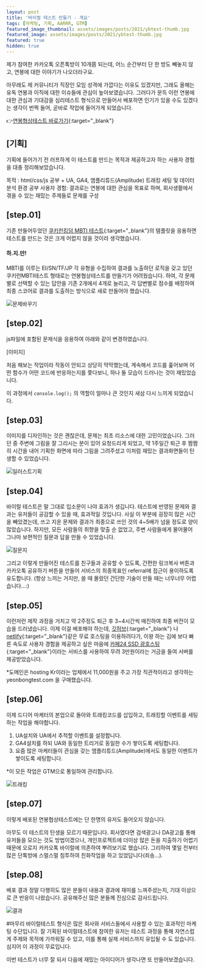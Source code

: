 ```yaml
---
layout: post
title: '바이럴 테스트 만들기 - 개요'
tags: [마케팅, 기획, AARRR, GTM]
featured_image_thumbnail: assets/images/posts/2021/ybtest-thumb.jpg
featured_image: assets/images/posts/2021/ybtest-thumb.jpg
featured: true
hidden: true
---
```

제가 참여한 카카오톡 오픈톡방이 10개쯤 되는데, 어느 순간부터 단 한 방도 빼놓지 않고, 연봉에 대한 이야기가 나오더라구요.

아무래도 제 커뮤니티가 직장인 모임 성격에 가깝다는 이유도 있겠지만, 그래도 올해는 유독 연봉과 이직에 대한 이슈들에 관심이 높아보였습니다.
그러다가 문득 이런 연봉에 대한 관심과 기대감을 심리테스트 형식으로 만들어서 배포하면 인기가 있을 수도 있겠다는 생각이 번쩍 들어, 곧바로 작업에 들어가게 되었습니다.

👉[연봉협상테스트 바로가기](https://yeonbongtest.com){:target="_blank"}

## [기획]

기획에 들어가기 전 러프하게 이 테스트를 만드는 목적과 제공하고자 하는 사용자 경험을 대충 정리해보았습니다.

목적 : html/css/js 공부 + UA, GA4, 앰플리튜드(Amplitude) 트래킹 세팅 및 데이터분석 환경 공부
사용자 경험: 결과로는 연봉에 대한 관심을 목표로 하며, 회사생활에서 겪을 수 있는 재밌는 주제들로 문제를 구성

## [step.01]

기존 만들어두었던 [쿠키런킹덤 MBTI 테스트](http://cookierun-mbti.site){:target="_blank"}의 템플릿을 응용하면 테스트를 만드는 것은 크게 어렵지 않을 것이라 생각했습니다.

#### 하.지.만!

MBTI를 이루는 EI/SN/TF/JP 각 유형을 수집하여 결과를 노출하던 로직을 갖고 있던 쿠키런MBTI테스트 형태로는 연봉협상테스트를 만들기가 어려웠습니다.
하여, 각 문제별로 선택할 수 있는 답안을 기존 2개에서 4개로 늘리고, 각 답변별로 점수를 배정하여 최종 스코어로 결과를 도출하는 방식으로 새로 만들어야 했습니다.

![문제바꾸기](assets/images/posts/2021/ybtest-cookie.jpg "문제바꾸기")


## [step.02]

js파일에 포함된 문제식을 응용하여 아래와 같이 변경하였습니다.

[이미지]

처음 해보는 작업이라 작동이 안되고 상당히 막막했는데, 계속해서 코드를 훑어보며 어떤 함수가 어떤 코드에 반응하는지를 쫓다보니, 하나 둘 모습이 드러나는 것이 재밌었습니다.

이 과정에서 `console.log();` 의 역할이 얼마나 큰 것인지 새삼 다시 느끼게 되었습니다.

## [step.03]

이미지를 디자인하는 것은 괜찮은데, 문제는 최초 리소스에 대한 고민이었습니다. 그러던 중 주변에 그림을 잘 그리시는 분이 있어 요청드리게 되었고, 약 1주일간 퇴근 후 짬짬히 시간을 내어 기획한 화면에 따라 그림을 그려주셨고 이처럼 재밌는 결과화면들이 탄생할 수 있었습니다.


![일러스트기획](assets/images/posts/2021/ybtest-illust.jpg "원숭작가")

## [step.04]

바이럴 테스트은 말 그대로 입소문이 나야 효과가 생깁니다. 테스트에 반영된 문제와 결과는 유저들이 공감할 수 있을 때, 효과적일 것입니다. 사실 이 부분에 굉장히 많은 시간을 빼았겼는데, 쓰고 지운 문제와 결과가 최종으로 쓰인 것의 4~5배가 넘을 정도로 양이 많았습니다. 하지만, 모든 사람들의 취향을 맞출 순 없었고, 주변 사람들에게 물어물어 그나마 보편적인 질문과 답을 만들 수 있었습니다.

![질문지](assets/images/posts/2021/ybtest-question.png "질문지")

그리고 이렇게 만들어진 테스트를 친구들과 공유할 수 있도록, 간편한 링크복사 버튼과 카카오톡 공유하기 버튼을 만들어 서비스의 최종목표인 referral에 접근이 용이하도록 유도합니다.
(항상 느끼는 거지만, 쓸 때 몰랐던 간단한 기술이 만들 때는 너무너무 어렵습니다...:)

## [step.05]

이런저런 제작 과정을 거치고 약 2주정도 퇴근 후 3~4시간씩 매진하여 최종 버전이 모습을 드러냈습니다. 이제 이걸 배포해야 하는데, [깃허브](https://github.com/){:target="_blank"} 나 [netlify](https://www.netlify.com/){:target="_blank"}같은 무료 호스팅을 이용하려다가, 이왕 하는 김에 보다 빠른 속도로 사용자 경험을 제공하고 싶은 마음에 [카페24 SSD 광호스팅](https://hosting.cafe24.com/){:target="_blank"}이라는 서비스를 사용하여 무려 3만원이라는 거금을 들여 서버를 제공받았습니다.

*도메인은 hosting Kr이라는 업체에서 11,000원을 주고 가장 직관적이라고 생각하는 yeonbongtest.com 을 구매했습니다.

## [step.06]

이제 드디어 마케터의 본업으로 돌아와 트래킹코드를 삽입하고, 트래킹할 이벤트를 세팅하는 작업을 해야합니다.

1. UA설치와 UA에서 추적할 이벤트를 설정합니다.
2. GA4설치를 하되 UA와 동일한 트리거로 동일한 수가 쌓이도록 세팅합니다.
3. 요즘 많은 마케터들이 관심을 갖는 앰플리튜드(Amplitude)에서도 동일한 이벤트가 쌓이도록 세팅합니다.

*이 모든 작업은 GTM으로 통일하여 관리합니다.

![트래킹](assets/images/posts/2021/ybtest-tracking.png "트래킹")

## [step.07]

이렇게 배포된 연봉협상테스트에는 단 한명의 유저도 들어오지 않습니다.

아무도 이 테스트의 탄생을 모르기 때문입니다. 회사였다면 검색광고나 DA광고를 통해 유저들을 모으는 것도 방법이겠으나, 개인프로젝트에 더이상 많은 돈을 지출하기 어렵기 때문에 오로지 카카오톡 바이럴에 의존하여 뿌려보기로 했습니다. 그리하여 몇일 전부터 많은 단톡방에 스멀스멀 침투하여 친화작업을 하고 있었답니다(죄송...).

## [step.08]

배포 결과 정말 다행히도 많은 분들이 내용과 결과에 재미를 느껴주셨는지, 기대 이상으로 큰 반응이 나왔습니다. 공유해주신 많은 분들께 진심으로 감사드립니다.

![결과](assets/images/posts/2021/ybtest-user.png "결과")



#마무리
바이럴테스트 형식은 많은 회사와 서비스들에서 사용할 수 있는 효과적인 마케팅 수단입니다. 잘 기획된 바이럴테스트에 참여한 유저는 테스트 과정을 통해 자연스럽게 주제와 목적에 가까워질 수 있고, 이를 통해 실제 서비스까지 유입될 수 도 있습니다. 심지어 이 과정이 무료입니다.

이번 테스트가 너무 잘 되서 다음에 재밌는 아이디어가 생각나면 또 만들어보겠습니다.
